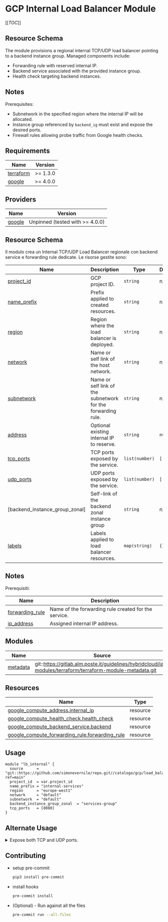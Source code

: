 # GCP Internal Load Balancer Module

[[_TOC_]]

## Resource Schema
The module provisions a regional internal TCP/UDP load balancer pointing to a backend instance group. Managed components include:

- Forwarding rule with reserved internal IP.
- Backend service associated with the provided instance group.
- Health check targeting backend instances.

## Notes
Prerequisites:

- Subnetwork in the specified region where the internal IP will be allocated.
- Instance group referenced by `backend_ig` must exist and expose the desired ports.
- Firewall rules allowing probe traffic from Google health checks.

## Requirements

| Name | Version |
|------|---------|
| <a name="requirement_terraform"></a> [terraform](#requirement_terraform) | >= 1.3.0 |
| <a name="requirement_google"></a> [google](#requirement_google) | >= 4.0.0 |

## Providers

| Name | Version |
|------|---------|
| <a name="provider_google"></a> [google](#provider_google) | Unpinned (tested with >= 4.0.0) |

## Resource Schema
Il modulo crea un Internal TCP/UDP Load Balancer regionale con backend service e forwarding rule dedicate. Le risorse gestite sono:

| Name | Description | Type | Default | Required |
|------|-------------|------|---------|:--------:|
| <a name="input_project_id"></a> [project_id](#input_project_id) | GCP project ID. | `string` | n/a | yes |
| <a name="input_name_prefix"></a> [name_prefix](#input_name_prefix) | Prefix applied to created resources. | `string` | n/a | yes |
| <a name="input_region"></a> [region](#input_region) | Region where the load balancer is deployed. | `string` | n/a | yes |
| <a name="input_network"></a> [network](#input_network) | Name or self link of the host network. | `string` | n/a | yes |
| <a name="input_subnetwork"></a> [subnetwork](#input_subnetwork) | Name or self link of the subnetwork for the forwarding rule. | `string` | n/a | yes |
| <a name="input_address"></a> [address](#input_address) | Optional existing internal IP to reserve. | `string` | `null` | no |
| <a name="input_tcp_ports"></a> [tcp_ports](#input_tcp_ports) | TCP ports exposed by the service. | `list(number)` | `[]` | no |
| <a name="input_udp_ports"></a> [udp_ports](#input_udp_ports) | UDP ports exposed by the service. | `list(number)` | `[]` | no |
| <a name="input_backend_instance_group_zonal"></a> [backend_instance_group_zonal] | Self-link of the backend zonal instance group | `string` | n/a | yes |
| <a name="input_labels"></a> [labels](#input_labels) | Labels applied to load balancer resources. | `map(string)` | `{}` | no |

## Notes
Prerequisiti:

| Name | Description |
|------|-------------|
| <a name="output_forwarding_rule"></a> [forwarding_rule](#output_forwarding_rule) | Name of the forwarding rule created for the service. |
| <a name="output_ip_address"></a> [ip_address](#output_ip_address) | Assigned internal IP address. |

## Modules

| Name | Source | Version |
|------|--------|---------|
| <a name="module_metadata"></a> [metadata](#module_metadata) | git::https://gitlab.alm.poste.it/guidelines/hybridcloud/iac-modules/terraform/terraform-module-metadata.git | v1.0.1 |

## Resources

| Name | Type |
|------|------|
| [google_compute_address.internal_ip](https://registry.terraform.io/providers/hashicorp/google/latest/docs/resources/compute_address) | resource |
| [google_compute_health_check.health_check](https://registry.terraform.io/providers/hashicorp/google/latest/docs/resources/compute_health_check) | resource |
| [google_compute_backend_service.backend](https://registry.terraform.io/providers/hashicorp/google/latest/docs/resources/compute_backend_service) | resource |
| [google_compute_forwarding_rule.forwarding_rule](https://registry.terraform.io/providers/hashicorp/google/latest/docs/resources/compute_forwarding_rule) | resource |

## Usage
```hcl
module "lb_internal" {
  source      = "git::https://github.com/simonevernile/repo.git//catalogo/gcp/load_balancer_internal?ref=main"
  project_id  = var.project_id
  name_prefix = "internal-services"
  region      = "europe-west1"
  network     = "default"
  subnetwork  = "default"
  backend_instance_group_zonal  = "services-group"
  tcp_ports   = [8080]
}
```

## Alternate Usage
<details>
<summary>Expose both TCP and UDP ports.</summary>

```hcl
module "lb_internal_multi" {
  source      = "git::https://github.com/simonevernile/repo.git//catalogo/gcp/load_balancer_internal?ref=main"
  project_id  = var.project_id
  name_prefix = "internal-services"
  region      = "europe-west1"
  network     = "default"
  subnetwork  = "default"
  backend_instance_group_zonal  = "services-group"
  tcp_ports   = [8080]
  udp_ports   = [53]
}
```
</details>

## Contributing
* setup pre-commit

    ```bash
    pip3 install pre-commit
    ```

* install hooks

    ```bash
    pre-commit install
    ```

* (Optional) - Run against all the files

    ```bash
    pre-commit run --all-files
    ```